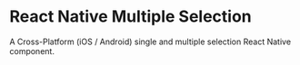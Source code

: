 # React Native Multiple Selection
A Cross-Platform (iOS / Android) single and multiple selection React Native component.




